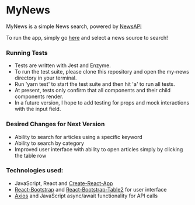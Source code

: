 # MyNews

MyNews is a simple News search, powered by [NewsAPI](https://newsapi.org/)

To run the app, simply go [here](https://nameless-depths-89795.herokuapp.com/) and select a news source to search!

### Running Tests

* Tests are written with Jest and Enzyme.
* To run the test suite, please clone this repository and open the my-news directory in your terminal.
* Run 'yarn test' to start the test suite and then hit 'a' to run all tests.
* At present, tests only confirm that all components and their child components render.
* In a future version, I hope to add testing for props and mock interactions with the input field.

### Desired Changes for Next Version

* Ability to search for articles using a specific keyword
* Ability to search by category
* Improved user interface with ability to open articles simply by clicking the table row 

### Technologies used: 

* JavaScript, React and [Create-React-App](https://github.com/facebook/create-react-app)
* [React-Bootstrap](https://react-bootstrap.github.io/) and [React-Bootstrap-Table2](https://github.com/react-bootstrap-table/react-bootstrap-table2) for user interface
* [Axios](https://github.com/axios/axios) and JavaScript async/await functionality for API calls
